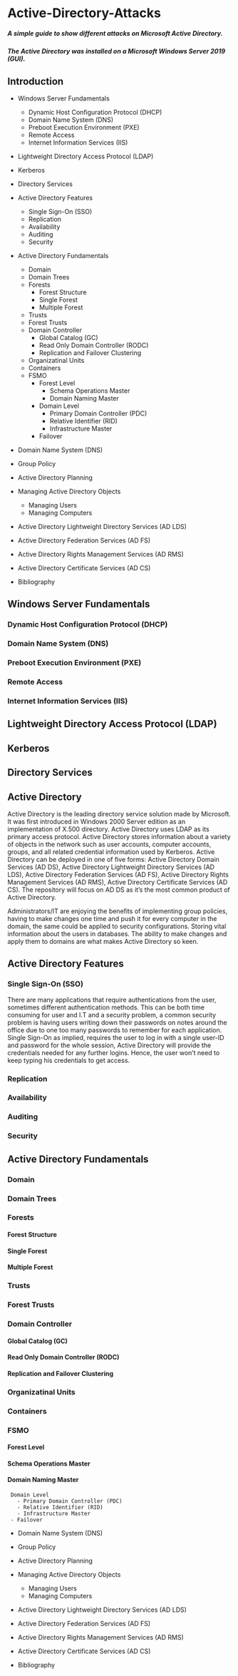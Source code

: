 # Active-Directory-Attacks
##### A simple guide to show different attacks on Microsoft Active Directory.
##### The Active Directory was installed on a Microsoft Windows Server 2019 (GUI).


## Introduction
- Windows Server Fundamentals
   - Dynamic Host Configuration Protocol (DHCP)
   - Domain Name System (DNS)
   - Preboot Execution Environment (PXE)
   - Remote Access
   - Internet Information Services (IIS)
- Lightweight Directory Access Protocol (LDAP)
- Kerberos
- Directory Services
- Active Directory Features
  - Single Sign-On (SSO)
  - Replication
  - Availability
  - Auditing
  - Security
- Active Directory Fundamentals
  - Domain
  - Domain Trees
  - Forests
    - Forest Structure
    - Single Forest
    - Multiple Forest
   - Trusts
   - Forest Trusts
   - Domain Controller
     - Global Catalog (GC)
     - Read Only Domain Controller (RODC)
     - Replication and Failover Clustering
   - Organizatinal Units
   - Containers
   - FSMO
     - Forest Level
       - Schema Operations Master
       - Domain Naming Master
     - Domain Level
       - Primary Domain Controller (PDC)
       - Relative Identifier (RID)
       - Infrastructure Master
     - Failover		
- Domain Name System (DNS)
- Group Policy
- Active Directory Planning
- Managing Active Directory Objects
  - Managing Users
  - Managing Computers
- Active Directory Lightweight Directory Services (AD LDS)
- Active Directory Federation Services (AD FS)
- Active Directory Rights Management Services (AD RMS)
- Active Directory Certificate Services (AD CS)
 
- Bibliography

## Windows Server Fundamentals

### Dynamic Host Configuration Protocol (DHCP)

### Domain Name System (DNS)

### Preboot Execution Environment (PXE)

### Remote Access

### Internet Information Services (IIS)


## Lightweight Directory Access Protocol (LDAP)

## Kerberos

## Directory Services

## Active Directory
Active Directory is the leading directory service solution made by Microsoft. It was first introduced in Windows 2000 Server edition as an implementation of X.500 directory.
Active Directory uses LDAP as its primary access protocol. Active Directory stores information about a variety of objects in the network such as user accounts, computer accounts, groups, and all related credential information used by Kerberos. 
Active Directory can be deployed in one of five forms: Active Directory Domain Services (AD DS), Active Directory Lightweight Directory Services (AD LDS), Active Directory Federation Services (AD FS), Active Directory Rights Management Services (AD RMS), Active Directory Certificate Services (AD CS).
The repository will focus on AD DS as it’s the most common product of Active Directory.

Administrators/IT are enjoying the benefits of implementing group policies, having to make changes one time and push it for every computer in the domain, the same could be applied to security configurations. Storing vital information about the users in databases. The ability to make changes and apply them to domains are what makes Active Directory so keen.

## Active Directory Features

### Single Sign-On (SSO)
There are many applications that require authentications from the user, sometimes different authentication methods. This can be both time consuming for user and I.T and a security problem, a common security problem is having users writing down their passwords on notes around the office due to one too many passwords to remember for each application.
Single Sign-On as implied, requires the user to log in with a single user-ID and password for the whole session, Active Directory will provide the credentials needed for any further logins. Hence, the user won’t need to keep typing his credentials to get access.

### Replication

### Availability

### Auditing

### Security


## Active Directory Fundamentals
  
### Domain

### Domain Trees

### Forests

#### Forest Structure

#### Single Forest

#### Multiple Forest

### Trusts

### Forest Trusts

### Domain Controller

#### Global Catalog (GC)

#### Read Only Domain Controller (RODC)

#### Replication and Failover Clustering

### Organizatinal Units

### Containers

### FSMO
#### Forest Level
#### Schema Operations Master
#### Domain Naming Master
     Domain Level
       - Primary Domain Controller (PDC)
       - Relative Identifier (RID)
       - Infrastructure Master
     - Failover		
- Domain Name System (DNS)
- Group Policy
- Active Directory Planning
- Managing Active Directory Objects
  - Managing Users
  - Managing Computers
- Active Directory Lightweight Directory Services (AD LDS)
- Active Directory Federation Services (AD FS)
- Active Directory Rights Management Services (AD RMS)
- Active Directory Certificate Services (AD CS)
 
- Bibliography

